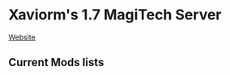 Xaviorm's 1.7 MagiTech Server
=============================
[Website](http://xaviormserver.github.io/)

Current Mods lists
------------------
<object data="MODLIST.MD"></object>

    
